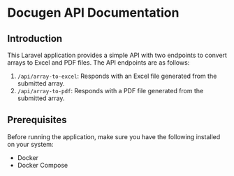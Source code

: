 # Docugen API Documentation

## Introduction

This Laravel application provides a simple API with two endpoints to convert arrays to Excel and PDF files. The API endpoints are as follows:

1. `/api/array-to-excel`: Responds with an Excel file generated from the submitted array.
2. `/api/array-to-pdf`: Responds with a PDF file generated from the submitted array.

## Prerequisites

Before running the application, make sure you have the following installed on your system:

- Docker
- Docker Compose
